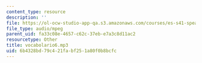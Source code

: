 ```yaml
---
content_type: resource
description: ''
file: https://ol-ocw-studio-app-qa.s3.amazonaws.com/courses/es-s41-speak-italian-with-your-mouth-full-spring-2012/6b4328bd79c421fabf251a80f0b8bcfc_vocabolario6.mp3
file_type: audio/mpeg
parent_uid: fa33c08e-4657-c62c-37eb-e7a3c8d11ac2
resourcetype: Other
title: vocabolario6.mp3
uid: 6b4328bd-79c4-21fa-bf25-1a80f0b8bcfc
---
```

